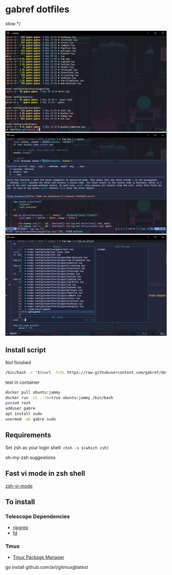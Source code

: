 # gabref dotfiles

stow */

<img src="/.assets/main.jpg" alt="main" width="600px" />
<img src="/.assets/lsp.jpg" alt="main" width="600px" />
<img src="/.assets/telescope.jpg" alt="main" width="600px" />

## Install script

Not finished

```bash
/bin/bash -c "$(curl -fsSL https://raw.githubusercontent.com/gabref/dotfiles/main/install.sh)"
```

test in container
```bash
docker pull ubuntu:jammy
docker run -it --rm=true ubuntu:jammy /bin/bash
passwd root
adduser gabre
apt install sudo
usermod -aG gabre sudo
```

## Requirements

Set zsh as your login shell:
`chsh -s $(which zsh)`

oh-my-zsh
suggestions

## Fast vi mode in zsh shell
[zsh-vi-mode](https://github.com/jeffreytse/zsh-vi-mode)

## To install

### Telescope Dependencies
* [ripgrep](https://github.com/BurntSushi/ripgrep)
* [fd](https://github.com/sharkdp/fd)

### Tmux 
* [Tmux Package Manager](github.com/tmux-plugins/tpm)

go install github.com/arl/gitmux@latest

